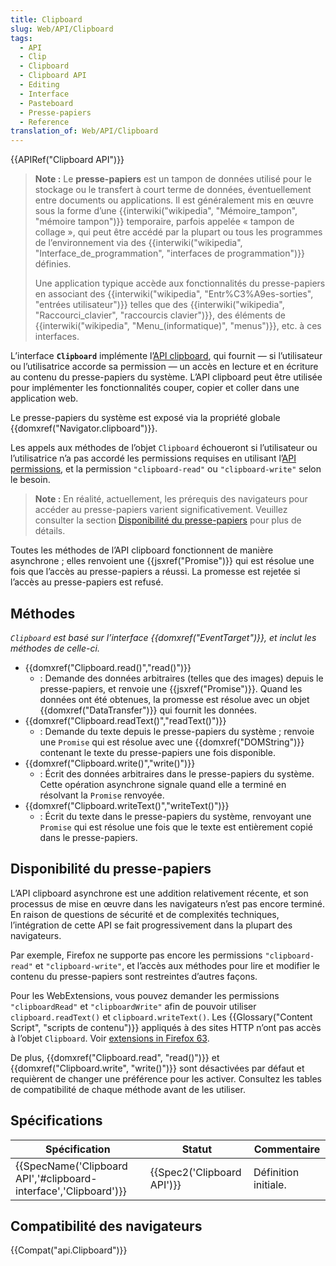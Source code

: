 ```yaml
---
title: Clipboard
slug: Web/API/Clipboard
tags:
  - API
  - Clip
  - Clipboard
  - Clipboard API
  - Editing
  - Interface
  - Pasteboard
  - Presse-papiers
  - Reference
translation_of: Web/API/Clipboard
---
```

{{APIRef("Clipboard API")}}

> **Note :** Le **presse-papiers** est un tampon de données utilisé pour le stockage ou le transfert à court terme de données, éventuellement entre documents ou applications. Il est généralement mis en œuvre sous la forme d’une {{interwiki("wikipedia", "Mémoire_tampon", "mémoire tampon")}} temporaire, parfois appelée «&nbsp;tampon de collage&nbsp;», qui peut être accédé par la plupart ou tous les programmes de l’environnement via des {{interwiki("wikipedia", "Interface_de_programmation", "interfaces de programmation")}} définies.
>
> Une application typique accède aux fonctionnalités du presse-papiers en associant des {{interwiki("wikipedia", "Entr%C3%A9es-sorties", "entrées utilisateur")}} telles que des {{interwiki("wikipedia", "Raccourci_clavier", "raccourcis clavier")}}, des éléments de {{interwiki("wikipedia", "Menu_(informatique)", "menus")}}, etc. à ces interfaces.

L’interface **`Clipboard`** implémente l’[API clipboard](/en-US/docs/Web/API/Clipboard_API), qui fournit — si l’utilisateur ou l’utilisatrice accorde sa permission — un accès en lecture et en écriture au contenu du presse-papiers du système. L’API clipboard peut être utilisée pour implémenter les fonctionnalités couper, copier et coller dans une application web.

Le presse-papiers du système est exposé via la propriété globale {{domxref("Navigator.clipboard")}}.

Les appels aux méthodes de l’objet `Clipboard` échoueront si l’utilisateur ou l’utilisatrice n’a pas accordé les permissions requises en utilisant l’[API permissions](/docs/Web/API/Permissions_API), et la permission `"clipboard-read"` ou `"clipboard-write"` selon le besoin.

> **Note :** En réalité, actuellement, les prérequis des navigateurs pour accéder au presse-papiers varient significativement. Veuillez consulter la section [Disponibilité du presse-papiers](#disponibilité_du_presse-papiers) pour plus de détails.

Toutes les méthodes de l’API clipboard fonctionnent de manière asynchrone&nbsp;; elles renvoient une {{jsxref("Promise")}} qui est résolue une fois que l’accès au presse-papiers a réussi. La promesse est rejetée si l’accès au presse-papiers est refusé.

## Méthodes

_`Clipboard` est basé sur l’interface {{domxref("EventTarget")}}, et inclut les méthodes de celle-ci._

- {{domxref("Clipboard.read()","read()")}}
  - : Demande des données arbitraires (telles que des images) depuis le presse-papiers, et renvoie une {{jsxref("Promise")}}. Quand les données ont été obtenues, la promesse est résolue avec un objet {{domxref("DataTransfer")}} qui fournit les données.
- {{domxref("Clipboard.readText()","readText()")}}
  - : Demande du texte depuis le presse-papiers du système&nbsp;; renvoie une `Promise` qui est résolue avec une {{domxref("DOMString")}} contenant le texte du presse-papiers une fois disponible.
- {{domxref("Clipboard.write()","write()")}}
  - : Écrit des données arbitraires dans le presse-papiers du système. Cette opération asynchrone signale quand elle a terminé en résolvant la `Promise` renvoyée.
- {{domxref("Clipboard.writeText()","writeText()")}}
  - : Écrit du texte dans le presse-papiers du système, renvoyant une `Promise` qui est résolue une fois que le texte est entièrement copié dans le presse-papiers.

## Disponibilité du presse-papiers

L’API clipboard asynchrone est une addition relativement récente, et son processus de mise en œuvre dans les navigateurs n’est pas encore terminé. En raison de questions de sécurité et de complexités techniques, l’intégration de cette API se fait progressivement dans la plupart des navigateurs.

Par exemple, Firefox ne supporte pas encore les permissions `"clipboard-read"` et `"clipboard-write"`, et l’accès aux méthodes pour lire et modifier le contenu du presse-papiers sont restreintes d’autres façons.

Pour les WebExtensions, vous pouvez demander les permissions `"clipboardRead"` et `"clipboardWrite"` afin de pouvoir utiliser `clipboard.readText()` et `clipboard.writeText()`. Les {{Glossary("Content Script", "scripts de contenu")}} appliqués à des sites HTTP n’ont pas accès à l’objet `Clipboard`. Voir [extensions in Firefox 63](https://blog.mozilla.org/addons/2018/08/31/extensions-in-firefox-63/).

De plus, {{domxref("Clipboard.read", "read()")}} et {{domxref("Clipboard.write", "write()")}} sont désactivées par défaut et requièrent de changer une préférence pour les activer. Consultez les tables de compatibilité de chaque méthode avant de les utiliser.

## Spécifications

| Spécification                                                                        | Statut                               | Commentaire          |
| ------------------------------------------------------------------------------------ | ------------------------------------ | -------------------- |
| {{SpecName('Clipboard API','#clipboard-interface','Clipboard')}} | {{Spec2('Clipboard API')}} | Définition initiale. |

## Compatibilité des navigateurs

{{Compat("api.Clipboard")}}
